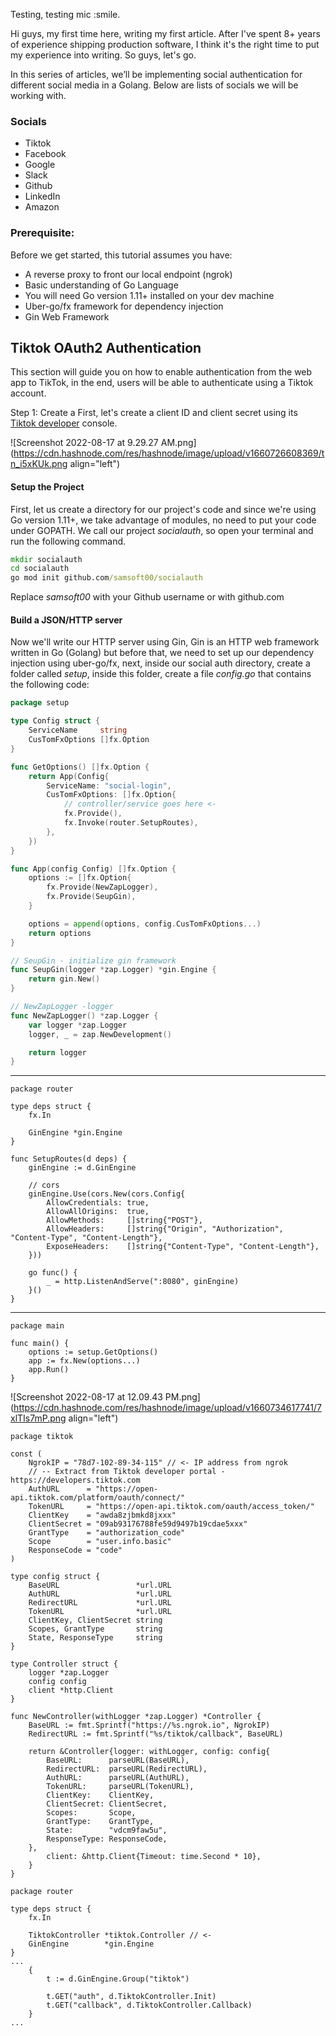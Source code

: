 Testing, testing mic :smile.

Hi guys, my first time here, writing my first article. After I've spent 8+ years of experience shipping production software, I think it's the right time to put my experience into writing. So guys, let's go.

In this series of articles, we’ll be implementing social authentication for different social media in a Golang. Below are lists of socials we will be working with.

### Socials
- Tiktok
- Facebook
- Google
- Slack
- Github
- LinkedIn
- Amazon

### Prerequisite:
Before we get started, this tutorial assumes you have:
- A reverse proxy to front our local endpoint (ngrok)
- Basic understanding of Go Language
- You will need Go version 1.11+ installed on your dev machine
- Uber-go/fx framework for dependency injection
- Gin Web Framework

## Tiktok OAuth2 Authentication

This section will guide you on how to enable authentication from the web app to TikTok, in the end, users will be able to authenticate using a Tiktok account. 

Step 1: Create a 
First, let's create a client ID and client secret using its [Tiktok developer](https://developers.tiktok.com/) console.

![Screenshot 2022-08-17 at 9.29.27 AM.png](https://cdn.hashnode.com/res/hashnode/image/upload/v1660726608369/tn_i5xKUk.png align="left")


#### Setup the Project
First, let us create a directory for our project's code and since we're using Go version 1.11+, we take advantage of modules, no need to put your code under GOPATH. We call our project *socialauth*, so open your terminal and run the following command.

```cmd
mkdir socialauth
cd socialauth
go mod init github.com/samsoft00/socialauth
``` 
Replace *samsoft00* with your Github username or with github.com

#### Build a JSON/HTTP server
Now we'll write our HTTP server using Gin, Gin is an HTTP web framework written in Go (Golang) but before that, we need to set up our dependency injection using uber-go/fx, next, inside our social auth directory, create a folder called *setup*, inside this folder, create a file *config.go* that contains the following code:


```go
package setup

type Config struct {
	ServiceName     string
	CusTomFxOptions []fx.Option
}

func GetOptions() []fx.Option {
	return App(Config{
		ServiceName: "social-login",
		CusTomFxOptions: []fx.Option{
			// controller/service goes here <-
			fx.Provide(),
			fx.Invoke(router.SetupRoutes),
		},
	})
}

func App(config Config) []fx.Option {
	options := []fx.Option{
		fx.Provide(NewZapLogger),
		fx.Provide(SeupGin),
	}

	options = append(options, config.CusTomFxOptions...)
	return options
}

// SeupGin - initialize gin framework
func SeupGin(logger *zap.Logger) *gin.Engine {
	return gin.New()
}

// NewZapLogger -logger
func NewZapLogger() *zap.Logger {
	var logger *zap.Logger
	logger, _ = zap.NewDevelopment()

	return logger
}
``` 
----

```golang
package router

type deps struct {
	fx.In

	GinEngine *gin.Engine
}

func SetupRoutes(d deps) {
	ginEngine := d.GinEngine

	// cors
	ginEngine.Use(cors.New(cors.Config{
		AllowCredentials: true,
		AllowAllOrigins:  true,
		AllowMethods:     []string{"POST"},
		AllowHeaders:     []string{"Origin", "Authorization", "Content-Type", "Content-Length"},
		ExposeHeaders:    []string{"Content-Type", "Content-Length"},
	}))

	go func() {
		_ = http.ListenAndServe(":8080", ginEngine)
	}()
}
``` 
---


```golang
package main

func main() {
	options := setup.GetOptions()
	app := fx.New(options...)
	app.Run()
}
``` 


![Screenshot 2022-08-17 at 12.09.43 PM.png](https://cdn.hashnode.com/res/hashnode/image/upload/v1660734617741/7xlTIs7mP.png align="left")

```golang
package tiktok

const (
	NgrokIP = "78d7-102-89-34-115" // <- IP address from ngrok
	// -- Extract from Tiktok developer portal - https://developers.tiktok.com
	AuthURL      = "https://open-api.tiktok.com/platform/oauth/connect/"
	TokenURL     = "https://open-api.tiktok.com/oauth/access_token/"
	ClientKey    = "awda8zjbmkd8jxxx"
	ClientSecret = "09ab93176788fe59d9497b19cdae5xxx"
	GrantType    = "authorization_code"
	Scope        = "user.info.basic"
	ResponseCode = "code"
)

type config struct {
	BaseURL                 *url.URL
	AuthURL                 *url.URL
	RedirectURL             *url.URL
	TokenURL                *url.URL
	ClientKey, ClientSecret string
	Scopes, GrantType       string
	State, ResponseType     string
}

type Controller struct {
	logger *zap.Logger
	config config
	client *http.Client
}

func NewController(withLogger *zap.Logger) *Controller {
	BaseURL := fmt.Sprintf("https://%s.ngrok.io", NgrokIP)
	RedirectURL := fmt.Sprintf("%s/tiktok/callback", BaseURL)

	return &Controller{logger: withLogger, config: config{
		BaseURL:      parseURL(BaseURL),
		RedirectURL:  parseURL(RedirectURL),
		AuthURL:      parseURL(AuthURL),
		TokenURL:     parseURL(TokenURL),
		ClientKey:    ClientKey,
		ClientSecret: ClientSecret,
		Scopes:       Scope,
		GrantType:    GrantType,
		State:        "vdcm9faw5u",
		ResponseType: ResponseCode,
	},
		client: &http.Client{Timeout: time.Second * 10},
	}
}
``` 

```golang
package router

type deps struct {
	fx.In

	TiktokController *tiktok.Controller // <-
	GinEngine        *gin.Engine
}
...
	{
		t := d.GinEngine.Group("tiktok")

		t.GET("auth", d.TiktokController.Init)
		t.GET("callback", d.TiktokController.Callback)
	}
...
``` 

